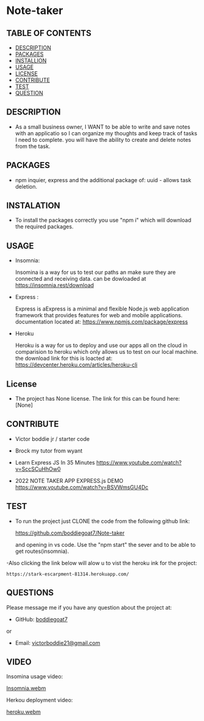# Note-taker


## TABLE OF CONTENTS
  - [DESCRIPTION](#description)
  - [PACKAGES](#packages)
  - [INSTALLION](#installation)
  - [USAGE](#usage)
  - [LICENSE](#license)
  - [CONTRIBUTE](#contribute)
  - [TEST](#test)
  - [QUESTION](#questions)

## DESCRIPTION
        
- As a small business owner, I WANT to be able to write and save notes with an applicatio so I can organize my thoughts and keep track of tasks I need to complete. you will have the ability to create and delete notes from the task.

## PACKAGES

- npm inquier, express and the additional package of:
    uuid - allows task deletion.

## INSTALATION
      
- To install the packages correctly you use "npm i" which will download the required packages.

## USAGE

- Insomnia:
    
    Insomina is a way for us to test our paths an make sure they are connected and receiving data. can be dowloaded at https://insomnia.rest/download

- Express :

    Express is aExpress is a minimal and flexible Node.js web application framework that provides features for web and mobile applications. documentation located at: https://www.npmjs.com/package/express

- Heroku 

    Heroku is a way for us to deploy and use our apps all on the cloud in comparision to heroku which only allows us to test on our local machine. the download link for this is loacted at: https://devcenter.heroku.com/articles/heroku-cli


## License
- The project has None license. The link for this can be found here: [None]

## CONTRIBUTE

- Victor boddie jr / starter code

- Brock my tutor from wyant

- Learn Express JS In 35 Minutes  https://www.youtube.com/watch?v=SccSCuHhOw0

- 2022 NOTE TAKER APP EXPRESS.js DEMO https://www.youtube.com/watch?v=BSVWmsGU4Dc

## TEST
      
- To run the project just CLONE the code from the following github link:

    https://github.com/boddiegoat7/Note-taker

    and opening in vs code. Use the "npm start" the sever and to be able to get routes(insomnia).

-Also clicking the link below will alow u to vist the heroku ink for the project:

    https://stark-escarpment-81314.herokuapp.com/

## QUESTIONS

Please message me if you have any question about the project at:

- GitHub: [boddiegoat7](https://github.com/boddiegoat7)
        
or

- Email: [victorboddie21@gmail.com](mailto:victorboddie21@gmail.com})
        
## VIDEO

Insomina usage video:

[Insomnia.webm](https://user-images.githubusercontent.com/107088058/198421814-27929a32-635c-44c8-ab3c-7674edd7c0de.webm)



Herkou deployment video:

[heroku.webm](https://user-images.githubusercontent.com/107088058/198422355-334e0377-cd25-429f-8c14-79d6129cc854.webm)


